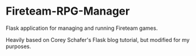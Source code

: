 # Fireteam-RPG-Manager
Flask application for managing and running Fireteam games.


Heavily based on Corey Schafer's Flask blog tutorial, but modified for my purposes.
